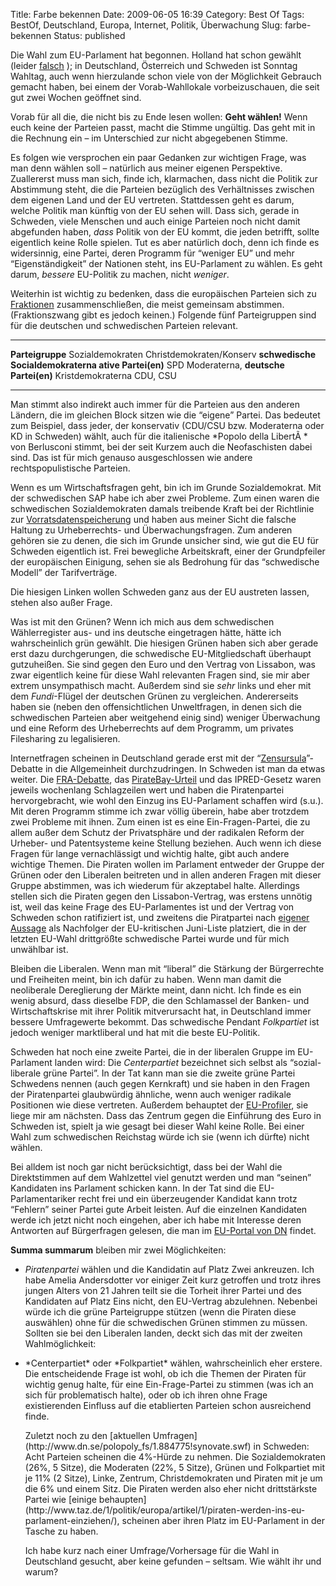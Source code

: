 Title: Farbe bekennen
Date: 2009-06-05 16:39
Category: Best Of
Tags: BestOf, Deutschland, Europa, Internet, Politik, Überwachung
Slug: farbe-bekennen
Status: published

Die Wahl zum EU-Parlament hat begonnen. Holland hat schon gewählt
(leider
[falsch](http://www.spiegel.de/politik/ausland/0,1518,628695,00.html) );
in Deutschland, Österreich und Schweden ist Sonntag Wahltag, auch wenn
hierzulande schon viele von der Möglichkeit Gebrauch gemacht haben, bei
einem der Vorab-Wahllokale vorbeizuschauen, die seit gut zwei Wochen
geöffnet sind.

Vorab für all die, die nicht bis zu Ende lesen wollen: **Geht wählen!**
Wenn euch keine der Parteien passt, macht die Stimme ungültig. Das geht
mit in die Rechnung ein – im Unterschied zur nicht abgegebenen Stimme.

Es folgen wie versprochen ein paar Gedanken zur wichtigen Frage, was man
denn wählen soll – natürlich aus meiner eigenen Perspektive. Zuallererst
muss man sich, finde ich, klarmachen, dass nicht die Politik zur
Abstimmung steht, die die Parteien bezüglich des Verhältnisses zwischen
dem eigenen Land und der EU vertreten. Stattdessen geht es darum, welche
Politik man künftig von der EU sehen will. Dass sich, gerade in
Schweden, viele Menschen und auch einige Parteien noch nicht damit
abgefunden haben, *dass* Politik von der EU kommt, die jeden betrifft,
sollte eigentlich keine Rolle spielen. Tut es aber natürlich doch, denn
ich finde es widersinnig, eine Partei, deren Programm für “weniger EU”
und mehr “Eigenständigkeit” der Nationen steht, ins EU-Parlament zu
wählen. Es geht darum, *bessere* EU-Politik zu machen, nicht *weniger*.

Weiterhin ist wichtig zu bedenken, dass die europäischen Parteien sich
zu
[Fraktionen](http://de.wikipedia.org/wiki/Fraktion_im_Europäischen_Parlament)
zusammenschließen, die meist gemeinsam abstimmen. (Fraktionszwang gibt
es jedoch keinen.) Folgende fünf Parteigruppen sind für die deutschen
und schwedischen Parteien relevant.

  ------------------------ ------------------------ ------------------------
  **Parteigruppe**         Sozialdemokraten         Christdemokraten/Konserv
  **schwedische            Socialdemokraterna       ative
  Partei(en)**             SPD                      Moderaterna,
  **deutsche Partei(en)**                           Kristdemokraterna
                                                    CDU, CSU
  ------------------------ ------------------------ ------------------------

Man stimmt also indirekt auch immer für die Parteien aus den anderen
Ländern, die im gleichen Block sitzen wie die “eigene” Partei. Das
bedeutet zum Beispiel, dass jeder, der konservativ (CDU/CSU bzw.
Moderaterna oder KD in Schweden) wählt, auch für die italienische
*Popolo della LibertÃ * von Berlusconi stimmt, bei der seit Kurzem auch
die Neofaschisten dabei sind. Das ist für mich genauso ausgeschlossen
wie andere rechtspopulistische Parteien.

Wenn es um Wirtschaftsfragen geht, bin ich im Grunde Sozialdemokrat. Mit
der schwedischen SAP habe ich aber zwei Probleme. Zum einen waren die
schwedischen Sozialdemokraten damals treibende Kraft bei der Richtlinie
zur
[Vorratsdatenspeicherung](http://de.wikipedia.org/wiki/Vorratsdatenspeicherung)
und haben aus meiner Sicht die falsche Haltung zu Urheberrechts- und
Überwachungsfragen. Zum anderen gehören sie zu denen, die sich im Grunde
unsicher sind, wie gut die EU für Schweden eigentlich ist. Frei
bewegliche Arbeitskraft, einer der Grundpfeiler der europäischen
Einigung, sehen sie als Bedrohung für das “schwedische Modell” der
Tarifverträge.

Die hiesigen Linken wollen Schweden ganz aus der EU austreten lassen,
stehen also außer Frage.

Was ist mit den Grünen? Wenn ich mich aus dem schwedischen
Wählerregister aus- und ins deutsche eingetragen hätte, hätte ich
wahrscheinlich grün gewählt. Die hiesigen Grünen haben sich aber gerade
erst dazu durchgerungen, die schwedische EU-Mitgliedschaft überhaupt
gutzuheißen. Sie sind gegen den Euro und den Vertrag von Lissabon, was
zwar eigentlich keine für diese Wahl relevanten Fragen sind, sie mir
aber extrem unsympathisch macht. Außerdem sind sie *sehr* links und eher
mit dem *Fundi*-Flügel der deutschen Grünen zu vergleichen. Andererseits
haben sie (neben den offensichtlichen Unweltfragen, in denen sich die
schwedischen Parteien aber weitgehend einig sind) weniger Überwachung
und eine Reform des Urheberrechts auf dem Programm, um privates
Filesharing zu legalisieren.

Internetfragen scheinen in Deutschland gerade erst mit der
“[Zensursula](http://www.spiegel.de/netzwelt/web/0,1518,628017,00.html)”-Debatte
in die Allgemeinheit durchzudringen. In Schweden ist man da etwas
weiter. Die [FRA-Debatte](http://www.fiket.de/tag/fra/), das
[PirateBay-Urteil](http://www.fiket.de/tag/piratebay/) und das
IPRED-Gesetz waren jeweils wochenlang Schlagzeilen wert und haben die
Piratenpartei hervorgebracht, wie wohl den Einzug ins EU-Parlament
schaffen wird (s.u.). Mit deren Programm stimme ich zwar völlig überein,
habe aber trotzdem zwei Probleme mit ihnen. Zum einen ist es eine
Ein-Fragen-Partei, die zu allem außer dem Schutz der Privatsphäre und
der radikalen Reform der Urheber- und Patentsysteme keine Stellung
beziehen. Auch wenn ich diese Fragen für lange vernachlässigt und
wichtig halte, gibt auch andere wichtige Themen. Die Piraten wollen im
Parlament entweder der Gruppe der Grünen oder den Liberalen beitreten
und in allen anderen Fragen mit dieser Gruppe abstimmen, was ich
wiederum für akzeptabel halte. Allerdings stellen sich die Piraten gegen
den Lissabon-Vertrag, was erstens unnötig ist, weil das keine Frage des
EU-Parlamentes ist und der Vertrag von Schweden schon ratifiziert ist,
und zweitens die Piratpartei nach [eigener
Aussage](http://www.dn.se/fordjupning/europa2009/piratpartiets-eu-kandidat-har-segervittring-1.856036)
als Nachfolger der EU-kritischen Juni-Liste platziert, die in der
letzten EU-Wahl drittgrößte schwedische Partei wurde und für mich
unwählbar ist.

Bleiben die Liberalen. Wenn man mit “liberal” die Stärkung der
Bürgerrechte und Freiheiten meint, bin ich dafür zu haben. Wenn man
damit die neoliberale Dereglierung der Märkte meint, dann nicht. Ich
finde es ein wenig absurd, dass dieselbe FDP, die den Schlamassel der
Banken- und Wirtschaftskrise mit ihrer Politik mitverursacht hat, in
Deutschland immer bessere Umfragewerte bekommt. Das schwedische Pendant
*Folkpartiet* ist jedoch weniger marktliberal und hat mit die beste
EU-Politik.

Schweden hat noch eine zweite Partei, die in der liberalen Gruppe im
EU-Parlament landen wird: Die *Centerpartiet* bezeichnet sich selbst als
“sozial-liberale grüne Partei”. In der Tat kann man sie die zweite grüne
Partei Schwedens nennen (auch gegen Kernkraft) und sie haben in den
Fragen der Piratenpartei glaubwürdig ähnliche, wenn auch weniger
radikale Positionen wie diese vertreten. Außerdem behauptet der
[EU-Profiler](http://www.fiket.de/2009/05/25/europa-fragen/), sie liege
mir am nächsten. Dass das Zentrum gegen die Einführung des Euro in
Schweden ist, spielt ja wie gesagt bei dieser Wahl keine Rolle. Bei
einer Wahl zum schwedischen Reichstag würde ich sie (wenn ich dürfte)
nicht wählen.

Bei alldem ist noch gar nicht berücksichtigt, dass bei der Wahl die
Direktstimmen auf dem Wahlzettel viel genutzt werden und man “seinen”
Kandidaten ins Parlament schicken kann. In der Tat sind die
EU-Parlamentariker recht frei und ein überzeugender Kandidat kann trotz
“Fehlern” seiner Partei gute Arbeit leisten. Auf die einzelnen
Kandidaten werde ich jetzt nicht noch eingehen, aber ich habe mit
Interesse deren Antworten auf Bürgerfragen gelesen, die man im
[EU-Portal von DN](http://www.dn.se/fordjupning/europa2009) findet.

**Summa summarum** bleiben mir zwei Möglichkeiten:

-   *Piratenpartei* wählen und die Kandidatin auf Platz Zwei ankreuzen.
    Ich habe Amelia Andersdotter vor einiger Zeit kurz getroffen und
    trotz ihres jungen Alters von 21 Jahren teilt sie die Torheit ihrer
    Partei und des Kandidaten auf Platz Eins nicht, den EU-Vertrag
    abzulehnen. Nebenbei würde ich die grüne Parteigruppe stützen (wenn
    die Piraten diese auswählen) ohne für die schwedischen Grünen
    stimmen zu müssen. Sollten sie bei den Liberalen landen, deckt sich
    das mit der zweiten Wahlmöglichkeit:

<ul>
<li>
*Centerpartiet* oder *Folkpartiet* wählen, wahrscheinlich eher erstere.
Die entscheidende Frage ist wohl, ob ich die Themen der Piraten für
wichtig genug halte, für eine Ein-Frage-Partei zu stimmen (was ich an
sich für problematisch halte), oder ob ich ihren ohne Frage
existierenden Einfluss auf die etablierten Parteien schon ausreichend
finde.

</p>
Zuletzt noch zu den [aktuellen
Umfragen](http://www.dn.se/polopoly_fs/1.884775!synovate.swf) in
Schweden: Acht Parteien scheinen die 4%-Hürde zu nehmen. Die
Sozialdemokraten (26%, 5 Sitze), die Moderaten (22%, 5 Sitze), Grünen
und Folkpartiet mit je 11% (2 Sitze), Linke, Zentrum, Christdemokraten
und Piraten mit je um die 6% und einem Sitz. Die Piraten werden also
eher nicht drittstärkste Partei wie [einige
behaupten](http://www.taz.de/1/politik/europa/artikel/1/piraten-werden-ins-eu-parlament-einziehen/),
scheinen aber ihren Platz im EU-Parlament in der Tasche zu haben.

Ich habe kurz nach einer Umfrage/Vorhersage für die Wahl in Deutschland
gesucht, aber keine gefunden – seltsam. Wie wählt ihr und warum?

